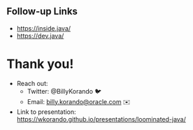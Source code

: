 ## Follow-up Links


* https://inside.java/
* https://dev.java/

>>
# Thank you!

* Reach out: 
    * Twitter: @BillyKorando 🐦
    * Email: billy.korando@oracle.com ✉️
* Link to presentation: https://wkorando.github.io/presentations/loominated-java/


